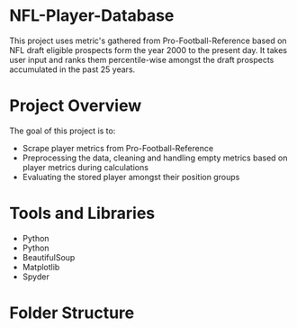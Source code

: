 # NFL-Player-Database
This project uses metric's gathered from Pro-Football-Reference based on NFL draft eligible prospects form the year 2000 to the present day. It takes user input and ranks them percentile-wise amongst the draft prospects accumulated in the past 25 years.

# Project Overview
The goal of this project is to:
- Scrape player metrics from Pro-Football-Reference
- Preprocessing the data, cleaning and handling empty metrics based on player metrics during calculations
- Evaluating the stored player amongst their position groups

# Tools and Libraries
- Python
- Python
- BeautifulSoup
- Matplotlib
- Spyder

# Folder Structure
